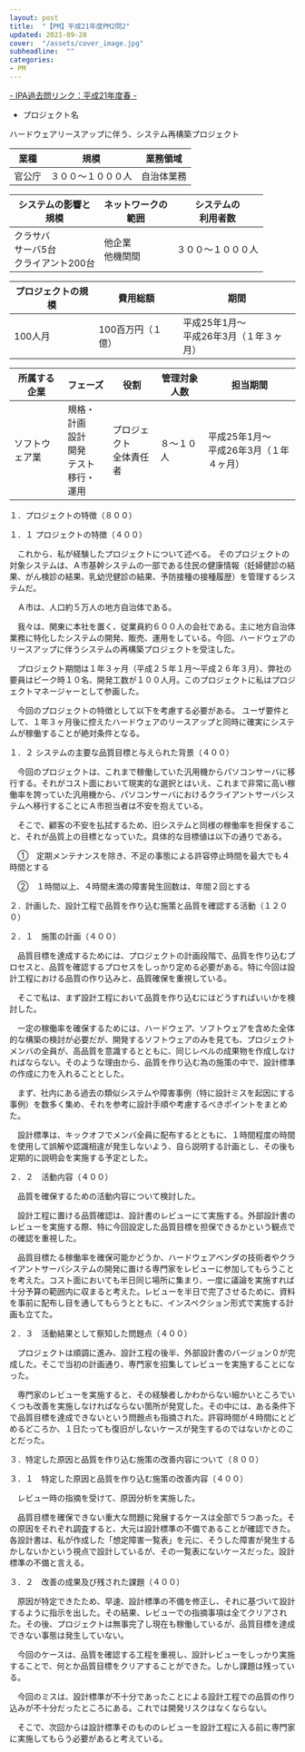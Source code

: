 ```yaml
---
layout: post
title:  "【PM】平成21年度PM2問2"
updated: 2021-09-28
cover:  "/assets/cover_image.jpg"
subheadline:  ""
categories: 
- PM
---
```


[- IPA過去問リンク：平成21年度春](https://www.jitec.ipa.go.jp/1_04hanni_sukiru/mondai_kaitou_2009h21.html#21haru)[ -](https://www.shoeisha.co.jp/book/pages/9784798167817/2009-2/)

* プロジェクト名

ハードウェアリースアップに伴う、システム再構築プロジェクト

|業種|規模|業務領域|
|--|--|--|
|官公庁|３００～１０００人|自治体業務|

|システムの影響と<br>規模|ネットワークの<br>範囲|システムの<br>利用者数|
|--|--|--|
|クラサバ<br>サーバ5台<br>クライアント200台|他企業<br>他機関間|３００～１０００人|

|プロジェクトの規模|費用総額|期間|
|--|--|--|
|100人月|100百万円（１億）|平成25年1月～<br>平成26年3月（１年３ヶ月）|

|所属する企業|フェーズ|役割|管理対象人数|担当期間|
|--|--|--|--|--|
|ソフトウェア業|規格・計画<br>設計<br>開発<br>テスト<br>移行・運用|プロジェクト<br>全体責任者|８～１０人|平成25年1月～<br>平成26年3月（１年４ヶ月）|

１．プロジェクトの特徴（８００）

１．１ プロジェクトの特徴（４００）

　これから、私が経験したプロジェクトについて述べる。
そのプロジェクトの対象システムは、Ａ市基幹システムの一部である住民の健康情報（妊婦健診の結果、がん検診の結果、乳幼児健診の結果、予防接種の接種履歴）を管理するシステムだ。

　Ａ市は、人口約５万人の地方自治体である。

　我々は、関東に本社を置く、従業員約６００人の会社である。主に地方自治体業務に特化したシステムの開発、販売、運用をしている。今回、ハードウェアのリースアップに伴うシステムの再構築プロジェクトを受注した。

　プロジェクト期間は１年３ヶ月（平成２５年１月～平成２６年３月）、弊社の要員はピーク時１０名、開発工数が１００人月。このプロジェクトに私はプロジェクトマネージャーとして参画した。

　今回のプロジェクトの特徴として以下を考慮する必要がある。
ユーザ要件として、１年３ヶ月後に控えたハードウェアのリースアップと同時に確実にシステムが稼働することが絶対条件となる。

１．２ システムの主要な品質目標と与えられた背景（４００）

　今回のプロジェクトは、これまで稼働していた汎用機からパソコンサーバに移行する。それがコスト面において現実的な選択とはいえ、これまで非常に高い稼働率を誇っていた汎用機から、パソコンサーバにおけるクライアントサーバシステムへ移行することにＡ市担当者は不安を抱えている。

　そこで、顧客の不安を払拭するため、旧システムと同様の稼働率を担保すること、それが品質上の目標となっていた。具体的な目標値は以下の通りである。

　①　定期メンテナンスを除き、不足の事態による許容停止時間を最大でも４時間とする

　②　１時間以上、４時間未満の障害発生回数は、年間２回とする

２．計画した、設計工程で品質を作り込む施策と品質を確認する活動（１２００）

２．１　施策の計画（４００）

　品質目標を達成するためには、プロジェクトの計画段階で、品質を作り込むプロセスと、品質を確認するプロセスをしっかり定める必要がある。特に今回は設計工程における品質の作り込みと、品質確保を重視している。

　そこで私は、まず設計工程において品質を作り込むにはどうすればいいかを検討した。

　一定の稼働率を確保するためには、ハードウェア、ソフトウェアを含めた全体的な構築の検討が必要だが、開発するソフトウェアのみを見ても、プロジェクトメンバの全員が、高品質を意識するとともに、同じレベルの成果物を作成しなければならない。そのような理由から、品質を作り込む為の施策の中で、設計標準の作成に力を入れることとした。

　まず、社内にある過去の類似システムや障害事例（特に設計ミスを起因にする事例）を数多く集め、それを参考に設計手順や考慮するべきポイントをまとめた。

　設計標準は、キックオフでメンバ全員に配布するとともに、１時間程度の時間を使用して誤解や認識相違が発生しないよう、自ら説明する計画とし、その後も定期的に説明会を実施する予定とした。

２．２　活動内容（４００）

　品質を確保するための活動内容について検討した。

　設計工程に置ける品質確認は、設計書のレビューにて実施する。外部設計書のレビューを実施する際、特に今回設定した品質目標を担保できるかという観点での確認を重視した。

　品質目標たる稼働率を確保可能かどうか、ハードウェアベンダの技術者やクライアントサーバシステムの開発に置ける専門家をレビューに参加してもらうことを考えた。コスト面においても半日同じ場所に集まり、一度に議論を実施すれば十分予算の範囲内に収まると考えた。レビューを半日で完了させるために、資料を事前に配布し目を通してもらうとともに、インスペクション形式で実施する計画も立てた。

２．３　活動結果として察知した問題点（４００）

　プロジェクトは順調に進み、設計工程の後半、外部設計書のバージョン０が完成した。そこで当初の計画通り、専門家を招集してレビューを実施することになった。

　専門家のレビューを実施すると、その経験者しかわからない細かいところでいくつも改善を実施しなければならない箇所が発覚した。その中には、ある条件下で品質目標を達成できないという問題点も指摘された。許容時間が４時間にとどめるどころか、１日たっても復旧がしないケースが発生するのではないかとのことだった。

３．特定した原因と品質を作り込む施策の改善内容について（８００）

３．１　特定した原因と品質を作り込む施策の改善内容（４００）

　レビュー時の指摘を受けて、原因分析を実施した。

　品質目標を確保できない重大な問題に発展するケースは全部で５つあった。その原因をそれぞれ調査すると、大元は設計標準の不備であることが確認できた。各設計書は、私が作成した「想定障害一覧表」を元に、そうした障害が発生するかしないかという視点で設計しているが、その一覧表にないケースだった。設計標準の不備と言える。

３．２　改善の成果及び残された課題（４００）

　原因が特定できたため、早速、設計標準の不備を修正し、それに基づいて設計するように指示を出した。その結果、レビューでの指摘事項は全てクリアされた。その後、プロジェクトは無事完了し現在も稼働しているが、品質目標を達成できない事態は発生していない。

　今回のケースは、品質を確認する工程を重視し、設計レビューをしっかり実施することで、何とか品質目標をクリアすることができた。しかし課題は残っている。

　今回のミスは、設計標準が不十分であったことによる設計工程での品質の作り込みが不十分だったところにある。これでは開発リスクはなくならない。

　そこで、次回からは設計標準そのもののレビューを設計工程に入る前に専門家に実施してもらう必要があると考えている。